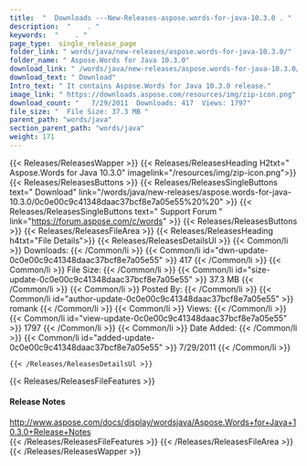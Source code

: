 ```yaml
---
title:  "  Downloads ---New-Releases-aspose.words-for-java-10.3.0 . " 
description:  "    . " 
keywords:  "    . " 
page_type:  single_release_page
folder_link: " words/java/new-releases/aspose.words-for-java-10.3.0/"
folder_name: " Aspose.Words for Java 10.3.0"
download_link: " /words/java/new-releases/aspose.words-for-java-10.3.0/0c0e00c9c41348daac37bcf8e7a05e55"
download_text: " Download"
Intro_text: " It contains Aspose.Words for Java 10.3.0 release."
image_link: " https://downloads.aspose.com/resources/img/zip-icon.png"
download_count: "   7/29/2011  Downloads: 417  Views: 1797"
file_size: "  File Size: 37.3 MB "
parent_path: "words/java"
section_parent_path: "words/java"
weight: 171 
---
```


{{< Releases/ReleasesWapper >}}
  {{< Releases/ReleasesHeading H2txt=" Aspose.Words for Java 10.3.0" imagelink="/resources/img/zip-icon.png">}}
  {{< Releases/ReleasesButtons >}}
    {{< Releases/ReleasesSingleButtons text=" Download" link="/words/java/new-releases/aspose.words-for-java-10.3.0/0c0e00c9c41348daac37bcf8e7a05e55%20%20" >}}
    {{< Releases/ReleasesSingleButtons text=" Support Forum " link="https://forum.aspose.com/c/words" >}}
  {{< Releases/ReleasesButtons >}}
  {{< Releases/ReleasesFileArea >}}
    {{< Releases/ReleasesHeading h4txt="File Details">}}
    {{< Releases/ReleasesDetailsUl >}}
            {{< Common/li  >}} Downloads: {{< /Common/li >}} 
      {{< Common/li id="dwn-update-0c0e00c9c41348daac37bcf8e7a05e55" >}} 417 {{< /Common/li >}} 
      {{< Common/li  >}} File Size: {{< /Common/li >}} 
      {{< Common/li id="size-update-0c0e00c9c41348daac37bcf8e7a05e55" >}} 37.3 MB {{< /Common/li >}} 
      {{< Common/li  >}} Posted By: {{< /Common/li >}} 
      {{< Common/li id="author-update-0c0e00c9c41348daac37bcf8e7a05e55" >}} romank {{< /Common/li >}} 
      {{< Common/li  >}} Views: {{< /Common/li >}} 
      {{< Common/li id="view-update-0c0e00c9c41348daac37bcf8e7a05e55" >}} 1797 {{< /Common/li >}} 
      {{< Common/li  >}} Date Added: {{< /Common/li >}} 
      {{< Common/li id="added-update-0c0e00c9c41348daac37bcf8e7a05e55" >}} 7/29/2011 {{< /Common/li >}} 

    {{< /Releases/ReleasesDetailsUl >}}

  {{< Releases/ReleasesFileFeatures >}}
      <h4>Release Notes</h4><div><a href="http://www.aspose.com/docs/display/wordsjava/Aspose.Words+for+Java+10.3.0+Release+Notes">http://www.aspose.com/docs/display/wordsjava/Aspose.Words+for+Java+10.3.0+Release+Notes</a></div>
  {{< /Releases/ReleasesFileFeatures >}}
 {{< /Releases/ReleasesFileArea >}}
{{< /Releases/ReleasesWapper >}}


